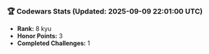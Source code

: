 ### 🏆 Codewars Stats (Updated: 2025-09-09 22:01:00 UTC)

- **Rank:** 8 kyu
- **Honor Points:** 3
- **Completed Challenges:** 1
